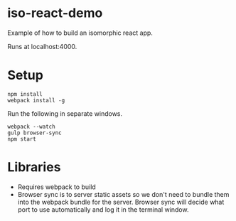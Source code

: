 # iso-react-demo
Example of how to build an isomorphic react app.

Runs at localhost:4000.

# Setup
```
npm install
webpack install -g
```

Run the following in separate windows.
```
webpack --watch
gulp browser-sync
npm start
```

# Libraries
* Requires webpack to build
* Browser sync is to server static assets so we don't need to bundle them
into the webpack bundle for the server. Browser sync will decide what port to
use automatically and log it in the terminal window.
